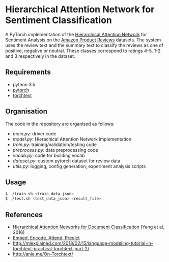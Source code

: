 # Hierarchical Attention Network for Sentiment Classification
A PyTorch implementation of the [Hierarchical Attention Network] for Sentiment Analysis 
on the [Amazon Product Reviews] datasets. The system uses the review text and the summary
text to classify the reviews as one of positive, negative or neutral. These classes 
correspond to ratings 4-5, 1-2 and 3 respectively in the dataset.

## Requirements
- python 3.5
- [pytorch]
- [torchtext]

## Organisation
The code in the repository are organised as follows:
- *main.py*: driver code
- *model.py*: Hierachical Attention Network implementation
- *train.py*: training/validation/testing code
- *preprocess.py*: data preprocessing code
- *vocab.py*: code for building vocab
- *dataset.py*: custom pytorch dataset for review data
- *utils.py*: logging, config generation, experiment analysis scripts

## Usage
```sh
$ ./train.sh <train_data_json>
$ ./test.sh <test_data_json> <result_file>
```

## References
- [Hierarchical Attention Networks for Document Classification](https://www.cs.cmu.edu/~diyiy/docs/naacl16.pdf) (Yang et al, 2016)
- [Embed, Encode, Attend, Predict](https://explosion.ai/blog/deep-learning-formula-nlp)
- http://mlexplained.com/2018/02/15/language-modeling-tutorial-in-torchtext-practical-torchtext-part-2/ 
- http://anie.me/On-Torchtext/

[Hierarchical Attention Network]: https://www.cs.cmu.edu/~diyiy/docs/naacl16.pdf
[Amazon Product Reviews]: http://jmcauley.ucsd.edu/data/amazon/
[pytorch]: http://pytorch.org/
[torchtext]: https://github.com/pytorch/text

